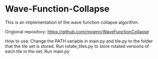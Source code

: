 # Wave-Function-Collapse
This is an implementation of the wave function collapse algorithm.

Origional repository: https://github.com/mxgmn/WaveFunctionCollapse

How to use:
  Change the PATH variable in main.py and tile.py to the folder that the tile set is stored.
  Run rotate_tiles.py to store rotated versions of each tile in the set.
  Run main.py
